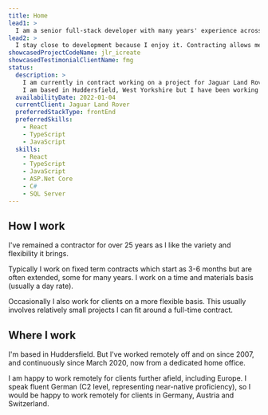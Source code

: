 ```yaml
---
title: Home
lead1: >
  I am a senior full-stack developer with many years' experience across a range of sectors. I work now primarily with React  and the Microsoft .Net stack. Since discovering React I've come to prefer front end work.
lead2: >
  I stay close to development because I enjoy it. Contracting allows me to keep learning and adopting technology as it improves. But I also help with architectural decisions, analyse, design, mentor, write tests, and regularly run meetings and customer demos. My long experience as contractor means I can adapt to a team quickly and start adding value early on.
showcasedProjectCodeName: jlr_icreate 
showcasedTestimonialClientName: fmg
status:
  description: >
    I am currently in contract working on a project for Jaguar Land Rover until the end of the year.
    I am based in Huddersfield, West Yorkshire but I have been working remotely since March 2020 and prefer this where possible.
  availabilityDate: 2022-01-04
  currentClient: Jaguar Land Rover
  preferredStackType: frontEnd
  preferredSkills:
    - React
    - TypeScript
    - JavaScript
  skills: 
    - React
    - TypeScript
    - JavaScript
    - ASP.Net Core
    - C#
    - SQL Server
---
```

  ## How I work ##
  I've remained a contractor for over 25 years as I like the variety and flexibility it brings. 

  Typically I work on fixed term contracts which start as 3-6 months but are often extended, some for many years. I work on a time and materials basis (usually a day rate).

  Occasionally I also work for clients on a more flexible basis. This usually involves relatively small projects I can fit around a full-time contract.

  ## Where I work ##
  I'm based in Huddersfield. But I've worked remotely off and on since 2007, and continuously since March 2020, now from a dedicated home office. 
  
  I am happy to work remotely for clients further afield, including Europe. I speak fluent German (C2 level, representing near-native proficiency), so I would be happy to work remotely for clients in Germany, Austria and Switzerland.
